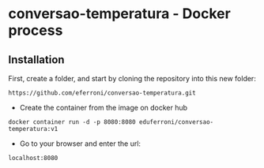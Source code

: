 # conversao-temperatura - Docker process

## Installation

First, create a folder, and start by cloning the repository into this new folder:

```
https://github.com/eferroni/conversao-temperatura.git
```

- Create the container from the image on docker hub

```
docker container run -d -p 8080:8080 eduferroni/conversao-temperatura:v1
```

- Go to your browser and enter the url:
```
localhost:8080
```